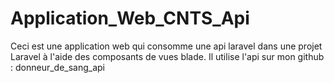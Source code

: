 # Application_Web_CNTS_Api
Ceci est une application web qui consomme une api laravel dans une projet Laravel à l'aide des composants de vues blade. Il utilise l'api sur mon github : donneur_de_sang_api
